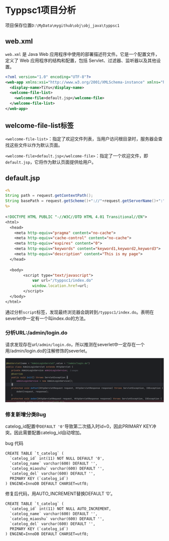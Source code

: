# Typpsc1项目分析

项目保存位置`D:\MyData\mygithub\obj\obj_java\typpsc1`

## web.xml

`web.xml` 是 Java Web 应用程序中使用的部署描述符文件。它是一个配置文件，定义了 Web 应用程序的结构和配置，包括 Servlet、过滤器、监听器以及其他设置。

```xml
<?xml version="1.0" encoding="UTF-8"?>
<web-app xmlns:xsi="http://www.w3.org/2001/XMLSchema-instance" xmlns="http://xmlns.jcp.org/xml/ns/javaee" xsi:schemaLocation="http://xmlns.jcp.org/xml/ns/javaee http://xmlns.jcp.org/xml/ns/javaee/web-app_3_1.xsd" id="WebApp_ID" version="3.1">
  <display-name>TiYu</display-name>
  <welcome-file-list>
    <welcome-file>default.jsp</welcome-file>
  </welcome-file-list>
</web-app>
```

## welcome-file-list标签

`<welcome-file-list>`：指定了欢迎文件列表，当用户访问根目录时，服务器会查找这些文件以作为默认页面。

`<welcome-file>default.jsp</welcome-file>`：指定了一个欢迎文件，即 `default.jsp`，它将作为默认页面提供给用户。

## default.jsp

```jsp
<%
String path = request.getContextPath();
String basePath = request.getScheme()+"://"+request.getServerName()+":"+request.getServerPort()+path+"/";
%>

<!DOCTYPE HTML PUBLIC "-//W3C//DTD HTML 4.01 Transitional//EN">
<html>
  <head>
	<meta http-equiv="pragma" content="no-cache">
	<meta http-equiv="cache-control" content="no-cache">
	<meta http-equiv="expires" content="0">    
	<meta http-equiv="keywords" content="keyword1,keyword2,keyword3">
	<meta http-equiv="description" content="This is my page">
  </head>
  
  <body>
        <script type="text/javascript">
            var url="/typpsc1/index.do"
            window.location.href=url;
        </script>
  </body>
</html>
```

通过分析`script`标签，发现最终浏览器会跳转到`/typpsc1/index.do`。表明在severlet中一定有一个叫index.do的方法。

### 分析URL:/admin/login.do

请求发现存在url`/admin/login.do`，所以推测在severlet中一定存在一个用/admin/login.do的注解修饰的severlet。

![image-20240420064941863](./assets/image-20240420064941863.png)

### 修复新增分类Bug

catelog_id配置中`DEFAULT '0'`导致第二次插入时id=0，因此PRIMARY KEY冲突。因此需要配置catelog_id自动增加。



bug 代码

```
CREATE TABLE `t_catelog` (
  `catelog_id` int(11) NOT NULL DEFAULT '0',
  `catelog_name` varchar(600) DEFAULT '',
  `catelog_miaoshu` varchar(600) DEFAULT '',
  `catelog_del` varchar(600) DEFAULT '',
  PRIMARY KEY (`catelog_id`)
) ENGINE=InnoDB DEFAULT CHARSET=utf8;
```

修复后代码，用AUTO_INCREMENT替换DEFAULT ‘0’。

```
CREATE TABLE `t_catelog` (
  `catelog_id` int(11) NOT NULL AUTO_INCREMENT,
  `catelog_name` varchar(600) DEFAULT '',
  `catelog_miaoshu` varchar(600) DEFAULT '',
  `catelog_del` varchar(600) DEFAULT '',
  PRIMARY KEY (`catelog_id`)
) ENGINE=InnoDB DEFAULT CHARSET=utf8;
```


